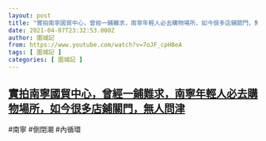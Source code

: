 ```yaml
---
layout: post
title: "實拍南寧國貿中心，曾經一鋪難求，南寧年輕人必去購物場所，如今很多店鋪關門，無人問津"
date: 2021-04-07T23:32:53.000Z
author: 圍城記
from: https://www.youtube.com/watch?v=7oJF_cpH8eA
tags: [ 圍城記 ]
categories: [ 圍城記 ]
---
```

<!--1617838373000-->
[實拍南寧國貿中心，曾經一鋪難求，南寧年輕人必去購物場所，如今很多店鋪關門，無人問津](https://www.youtube.com/watch?v=7oJF_cpH8eA)
------

<div>
#南寧 #倒閉潮 #內循環
</div>
